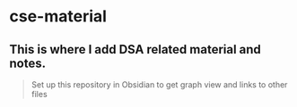 # cse-material
## This is where I add DSA related material and notes.
> Set up this repository in Obsidian to get graph view and links to other files